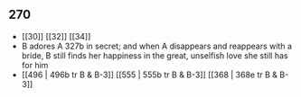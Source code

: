 ## 270
- [[30]] [[32]] [[34]] 
- B adores A 327b in secret; and when A disappears and reappears with a bride, B still finds her happiness in the great, unselfish love she still has for him
- [[496 | 496b tr B &amp; B-3]] [[555 | 555b tr B &amp; B-3]] [[368 | 368e tr B &amp; B-3]] 

